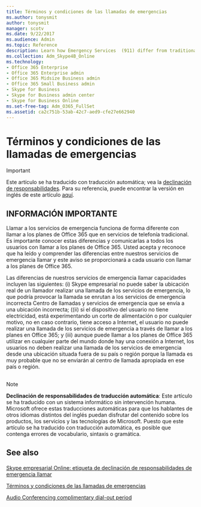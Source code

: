 ```yaml
---
title: Términos y condiciones de las llamadas de emergencias
ms.author: tonysmit
author: tonysmit
manager: scotv
ms.date: 9/22/2017
ms.audience: Admin
ms.topic: Reference
description: Learn how Emergency Services  (911) differ from traditional telephone services and how to make a call. 
ms.collection: Adm_Skype4B_Online
ms.technology:
- Office 365 Enterprise
- Office 365 Enterprise admin
- Office 365 Midsize Business admin
- Office 365 Small Business admin
- Skype for Business
- Skype for Business admin center
- Skype for Business Online
ms.set-free-tag: Adm_O365_FullSet
ms.assetid: ca2c751b-53ab-42c7-aed9-cfe27e662940
---
```



# Términos y condiciones de las llamadas de emergencias

> [!IMPORTANT]
> Este artículo se ha traducido con traducción automática; vea la  [declinación de responsabilidades](ca2c751b-53ab-42c7-aed9-cfe27e662940.md#MT_Footer). Para su referencia, puede encontrar la versión en inglés de este artículo  [aquí](https://support.office.com/en-us/article/ca2c751b-53ab-42c7-aed9-cfe27e662940). 
  
    
    



  
    
    


## INFORMACIÓN IMPORTANTE

Llamar a los servicios de emergencia funciona de forma diferente con llamar a los planes de Office 365 que en servicios de telefonía tradicional. Es importante conocer estas diferencias y comunicarlas a todos los usuarios con llamar a los planes de Office 365. Usted acepta y reconoce que ha leído y comprender las diferencias entre nuestros servicios de emergencia llamar y este aviso se proporcionará a cada usuario con llamar a los planes de Office 365.
  
    
    
Las diferencias de nuestros servicios de emergencia llamar capacidades incluyen las siguientes: (i) Skype empresarial no puede saber la ubicación real de un llamador realizar una llamada de los servicios de emergencia, lo que podría provocar la llamada se enrutan a los servicios de emergencia incorrecta Centro de llamadas y servicios de emergencia que se envía a una ubicación incorrecta; ((ii) si el dispositivo del usuario no tiene electricidad, está experimentando un corte de alimentación o por cualquier motivo, no en caso contrario, tiene acceso a Internet, el usuario no puede realizar una llamada de los servicios de emergencia a través de llamar a los planes en Office 365; y (iii) aunque puede llamar a los planes de Office 365 utilizar en cualquier parte del mundo donde hay una conexión a Internet, los usuarios no deben realizar una llamada de los servicios de emergencia desde una ubicación situada fuera de su país o región porque la llamada es muy probable que no se enviarán al centro de llamada apropiada en ese país o región.
  
    
    

## 
<a name="MT_Footer"> </a>


> [!NOTE]
> **Declinación de responsabilidades de traducción automática**: Este artículo se ha traducido con un sistema informático sin intervención humana. Microsoft ofrece estas traducciones automáticas para que los hablantes de otros idiomas distintos del inglés puedan disfrutar del contenido sobre los productos, los servicios y las tecnologías de Microsoft. Puesto que este artículo se ha traducido con traducción automática, es posible que contenga errores de vocabulario, sintaxis o gramática. 
  
    
    


## See also
<a name="MT_Footer"> </a>


#### 


  
    
    
 [Skype empresarial Online: etiqueta de declinación de responsabilidades de emergencia llamar](https://go.microsoft.com/fwlink/?LinkID=692099)
  
    
    
 [Términos y condiciones de las llamadas de emergencias](ca2c751b-53ab-42c7-aed9-cfe27e662940.md)
  
    
    
 [Audio Conferencing complimentary dial-out period](audio-conferencing-complimentary-dial-out-period.md)
